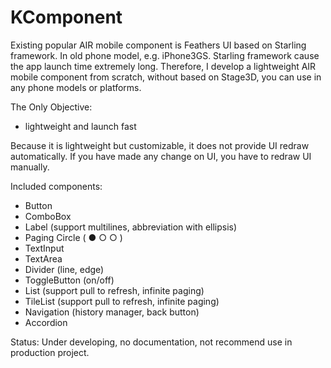 KComponent
==========

Existing popular AIR mobile component is Feathers UI based on Starling framework. In old phone model, e.g. iPhone3GS. Starling framework cause the app launch time extremely long. Therefore, I develop a lightweight AIR mobile component from scratch, without based on Stage3D, you can use in any phone models or platforms. 

The Only Objective:
* lightweight and launch fast

Because it is lightweight but customizable, it does not provide UI redraw automatically. If you have made any change on UI, you have to redraw UI manually.

Included components:
* Button
* ComboBox
* Label (support multilines, abbreviation with ellipsis)
* Paging Circle ( ● ○ ○ )
* TextInput
* TextArea
* Divider (line, edge)
* ToggleButton (on/off)
* List (support pull to refresh, infinite paging)
* TileList (support pull to refresh, infinite paging)
* Navigation (history manager, back button)
* Accordion

Status:
Under developing, no documentation, not recommend use in production project.
